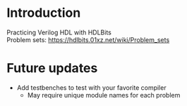 # Introduction
Practicing Verilog HDL with HDLBits  
Problem sets: https://hdlbits.01xz.net/wiki/Problem_sets

# Future updates  
- Add testbenches to test with your favorite compiler 
    - May require unique module names for each problem